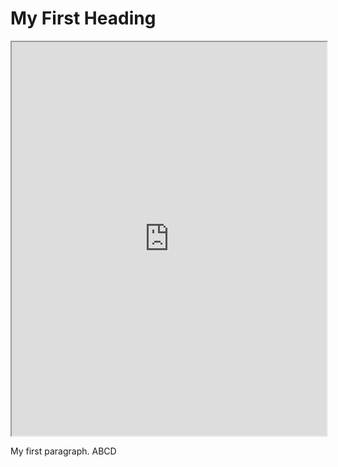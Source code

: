 
<!-- <!DOCTYPE html> -->

<html>
<body>

<h1>My First Heading</h1>


  
  <!-- <iframe src='https://view.officeapps.live.com/op/embed.aspx?src=[https://www.your_website/file_name.pptx]' width='100%' height='600px' frameborder='0'> -->
<!-- <iframe src='https://PratikSathe.github.io/CS_WF_and_SL_P.pptx]' width='100%' height='600px' frameborder='0'> -->
<iframe width="100%" height="630" src="https://PratikSathe.github.io/CS_WF_and_SL_P.pptx" ></iframe>
<p>My first paragraph. ABCD</p>

</body>
</html>
